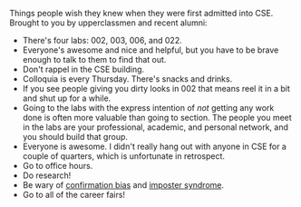 Things people wish they knew when they were first admitted into CSE. Brought to you by upperclassmen and recent alumni:

* There's four labs: 002, 003, 006, and 022.
* Everyone's awesome and nice and helpful, but you have to be brave enough to talk to them to find that out.
* Don't rappel in the CSE building.
* Colloquia is every Thursday. There's snacks and drinks.
* If you see people giving you dirty looks in 002 that means reel it in a bit and shut up for a while. 
* Going to the labs with the express intention of *not* getting any work done is often more valuable than going to section. The people you meet in the labs are your professional, academic, and personal network, and you should build that group. 
* Everyone is awesome. I didn't really hang out with anyone in CSE for a couple of quarters, which is unfortunate in retrospect.
* Go to office hours.
* Do research!
* Be wary of [confirmation bias](http://en.wikipedia.org/wiki/Confirmation_bias) and [imposter syndrome](http://en.wikipedia.org/wiki/Impostor_syndrome).
* Go to all of the career fairs!

